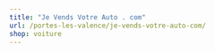 ```yaml
---
title: "Je Vends Votre Auto . com"
url: /portes-les-valence/je-vends-votre-auto-com/
shop: voiture
---
```

